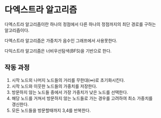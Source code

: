# 다엑스트라 알고리즘

다엑스트라 알고리즘이란 하나의 정점에서 다른 하나의 정점까지의 최단 경로를 구하는 알고리즘이다.

다엑스트라 알고리즘은 가중치가 음수인 그래프에서 사용못한다.

다익스트라 알고리즘은 너비우선탐색(BFS)을 기반으로 한다.

## 작동 과정
1. 시작 노드외 나머지 노드들의 거리를 무한대(∞)로 초기화시킨다.
2. 시작 노드와 이웃한 노드들의 가중치를 저장한다.
3. 방문하지 않는 노드들 중에서 가장 가중치가 낮은 노드를 선택한다.
4. 해당 노드를 거쳐서 방문하지 않는 노드들로 가는 경우를 고려하여 최소 가중치를 갱신한다.
5. 모든 노드들을 방문할때까지 3,4를 반복한다.


